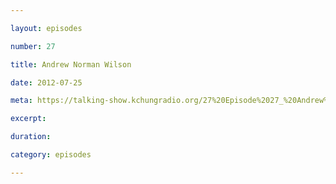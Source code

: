 ```yaml
---

layout: episodes

number: 27

title: Andrew Norman Wilson

date: 2012-07-25

meta: https://talking-show.kchungradio.org/27%20Episode%2027_%20Andrew%20Norman%20Wilson.mp3

excerpt: 

duration: 

category: episodes

---
```


